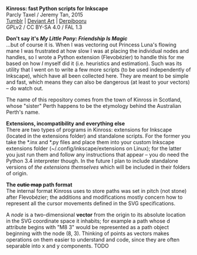 **Kinross: fast Python scripts for Inkscape**  
Parcly Taxel / Jeremy Tan, 2015  
[Tumblr](http://parclytaxel.tumblr.com) | [Deviant Art](https://parclytaxel.deviantart.com) | [Derpibooru](https://derpiboo.ru/profiles/51c64a35a4c72ddce400081e)  
GPLv2 / CC BY-SA 4.0 / FAL 1.3

**Don't say it's _My Little Pony: Friendship Is Magic_**  
…but of course it is. When I was vectoring out Princess Luna's flowing mane I was frustrated at how slow I was at placing the individual nodes and handles, so I wrote a Python extension (Flevobézier) to handle this for me based on how *I* myself did it (i.e. heuristics and estimation). Such was its utility that I went on to write a few more scripts (to be used independently of Inkscape), which have all been collected here. They are meant to be simple and fast, which means they can also be dangerous (at least to your vectors) – do watch out.

The name of this repository comes from the town of Kinross in Scotland, whose "sister" Perth happens to be the etymology behind the Australian Perth's name.

**Extensions, incompatibility and everything else**  
There are two types of programs in Kinross: extensions for Inkscape (located in the extensions folder) and standalone scripts. For the former you take the \*.inx and \*.py files and place them into your custom Inkscape extensions folder (~/.config/inkscape/extensions on Linux); for the latter you just run them and follow any instructions that appear &ndash; you do need the Python 3.4 interpreter though. In the future I plan to include standalone versions of *the extensions themselves* which will be included in their folders of origin.

**The ~~cutie map~~ path format**  
The internal format Kinross uses to store paths was set in pitch (not stone) after Flevobézier; the additions and modifications mostly concern how to represent all the cursor movements defined in the SVG specifications.

A *node* is a two-dimensional **vector** from the origin to its absolute location in the SVG coordinate space it inhabits; for example a path whose d attribute begins with "M8 3" would be represented as a path object beginning with the node (8, 3). Thinking of points as vectors makes operations on them easier to understand and code, since they are often separable into x and y components. TODO
